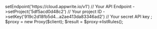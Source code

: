 <?php

use Appwrite\Client;
use Appwrite\Services\Proxy;

$client = new Client();

$client
    ->setEndpoint('https://cloud.appwrite.io/v1') // Your API Endpoint
    ->setProject('5df5acd0d48c2') // Your project ID
    ->setKey('919c2d18fb5d4...a2ae413da83346ad2') // Your secret API key
;

$proxy = new Proxy($client);

$result = $proxy->listRules();